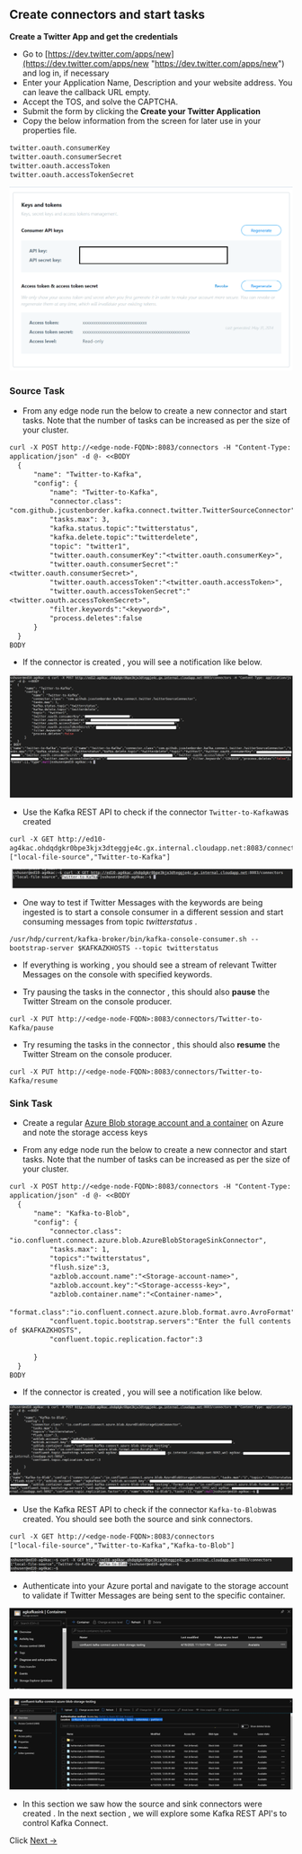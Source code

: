 ## Create connectors and start tasks

**Create a Twitter App and get the credentials** 
 - Go to
   [https://dev.twitter.com/apps/new](https://dev.twitter.com/apps/new
   "https://dev.twitter.com/apps/new") and log in, if necessary
 - Enter your Application Name, Description and your website address. You can leave the callback URL empty.
 - Accept the TOS, and solve the CAPTCHA.
 - Submit the form by clicking the **Create your Twitter Application**
 - Copy the below information from the screen for later use in your properties file.
```
twitter.oauth.consumerKey
twitter.oauth.consumerSecret
twitter.oauth.accessToken
twitter.oauth.accessTokenSecret
```
![HDInsight Kafka Connect](https://github.com/arnabganguly/Kafkaconnect/blob/master/images/pic25.png)




### Source Task

- From any edge node run the below to create a new connector and start tasks. Note that the number of tasks can be increased as per the size of your cluster. 
```
curl -X POST http://<edge-node-FQDN>:8083/connectors -H "Content-Type: application/json" -d @- <<BODY
  {
      "name": "Twitter-to-Kafka",
      "config": {
          "name": "Twitter-to-Kafka",
          "connector.class": "com.github.jcustenborder.kafka.connect.twitter.TwitterSourceConnector",
          "tasks.max": 3,
          "kafka.status.topic":"twitterstatus",
          "kafka.delete.topic":"twitterdelete",        
          "topic": "twitter1",   
          "twitter.oauth.consumerKey":"<twitter.oauth.consumerKey>",
          "twitter.oauth.consumerSecret":"<twitter.oauth.consumerSecret>",
          "twitter.oauth.accessToken":"<twitter.oauth.accessToken>",
          "twitter.oauth.accessTokenSecret":"<twitter.oauth.accessTokenSecret>",
          "filter.keywords":"<keyword>",
          "process.deletes":false
      }
  }
BODY 
```
- If the connector is created , you will see a notification like below.

![HDInsight Kafka Connect](https://github.com/arnabganguly/Kafkaconnect/blob/master/images/pic15.png)

- Use the Kafka REST API to check if the connector `Twitter-to-Kafka`was created 

 ```
curl -X GET http://ed10-ag4kac.ohdqdgkr0bpe3kjx3dteggje4c.gx.internal.cloudapp.net:8083/connectors
["local-file-source","Twitter-to-Kafka"]
```

![HDInsight Kafka Connect](https://github.com/arnabganguly/Kafkaconnect/blob/master/images/pic16.png)


- One way to test if Twitter Messages with the keywords are being ingested is to start a console consumer in a different session and start consuming messages from topic *twitterstatus* . 

```
/usr/hdp/current/kafka-broker/bin/kafka-console-consumer.sh --bootstrap-server $KAFKAZKHOSTS --topic twitterstatus 
```
- If everything is working , you should see a stream of relevant Twitter Messages on the console with specified keywords. 

- Try pausing the tasks in the connector , this should also **pause** the Twitter Stream on the console producer.

```
curl -X PUT http://<edge-node-FQDN>:8083/connectors/Twitter-to-Kafka/pause 
```
- Try resuming the tasks in the connector , this should also **resume** the Twitter Stream on the console producer.

```
curl -X PUT http://<edge-node-FQDN>:8083/connectors/Twitter-to-Kafka/resume 
```

### Sink Task 

- Create a regular [Azure Blob storage account and a container](https://docs.microsoft.com/en-us/azure/storage/blobs/storage-quickstart-blobs-portal) on Azure and note the storage access keys 


- From any edge node run the below to create a new connector and start tasks. Note that the number of tasks can be increased as per the size of your cluster. 

```
curl -X POST http://<edge-node-FQDN>:8083/connectors -H "Content-Type: application/json" -d @- <<BODY
  {
      "name": "Kafka-to-Blob",
      "config": {
          "connector.class": "io.confluent.connect.azure.blob.AzureBlobStorageSinkConnector",
          "tasks.max": 1,
          "topics":"twitterstatus",
          "flush.size":3,
          "azblob.account.name":"<Storage-account-name>",
          "azblob.account.key":"<Storage-accesss-key>",
          "azblob.container.name":"<Container-name>",
          "format.class":"io.confluent.connect.azure.blob.format.avro.AvroFormat",
          "confluent.topic.bootstrap.servers":"Enter the full contents of $KAFKAZKHOSTS",   
          "confluent.topic.replication.factor":3

      }
  }
BODY
```
- If the connector is created  , you will see a notification like below.

![HDInsight Kafka Connect](https://github.com/arnabganguly/Kafkaconnect/blob/master/images/pic17.png)


- Use the Kafka REST API to check if the connector `Kafka-to-Blob`was created. You should see both the source and sink connectors.  

```
curl -X GET http://<edge-node-FQDN>:8083/connectors
["local-file-source","Twitter-to-Kafka","Kafka-to-Blob"]
```

![HDInsight Kafka Connect](https://github.com/arnabganguly/Kafkaconnect/blob/master/images/pic18.png)

- Authenticate into your Azure portal and navigate to the storage account to validate if Twitter Messages are being sent to the specific container. 

![HDInsight Kafka Connect](https://github.com/arnabganguly/Kafkaconnect/blob/master/images/pic19.png)

 ![HDInsight Kafka Connect](https://github.com/arnabganguly/Kafkaconnect/blob/master/images/pic20.png)


- In this section we saw how the source and sink connectors were created . In the next section , we will explore some Kafka REST API's to control Kafka Connect.  

Click  [Next ->](https://github.com/arnabganguly/Kafkaconnect/blob/master/KafkaRESTAPI.md)  
<!--stackedit_data:
eyJoaXN0b3J5IjpbLTcxMzg1MDU4MCw0OTg4NDE2OTldfQ==
-->